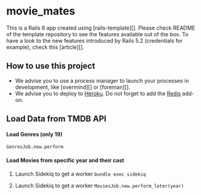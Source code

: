# movie_mates

This is a Rails 6 app created using [rails-template][]. Please check README of the template repository to see the features available out of the box. To have a look to the new features introduced by Rails 5.2 (credentials for example), check this [article][].

## How to use this project

* We advise you to use a process manager to launch your processes in development, like [overmind][] or [foreman][].
* We advise you to deploy to [Heroku][]. Do not forget to add the [Redis] add-on.

## Load Data from TMDB API

#### Load Genres (only 19)
`GenresJob.new.perform`

#### Load Movies from specific year and their cast
1. Launch Sidekiq to get a worker
`bundle exec sidekiq`

2. Launch Sidekiq to get a worker
`MoviesJob.new.perform_later(year)`

[TMDB API]: https://www.themoviedb.org/documentation/api
[heroku]: https://www.heroku.com/
[redis]: https://devcenter.heroku.com/articles/heroku-redis
